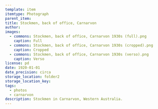 ```yaml
---
template: item
itemtype: Photograph
parent_item: 
title: Stockmen, back of office, Carnarvon
author: 
images:
  - commons: Stockmen, back of office, Carnarvon 1930s (full).png
    caption: Full
  - commons: Stockmen, back of office, Carnarvon 1930s (cropped).png
    caption: Cropped
  - commons: Stockmen, back of office, Carnarvon 1930s (verso).png
    caption: Verso
license: pd
date: 1920-01-01
date_precision: circa
storage_location: folder2
storage_location_key: 
tags:
  - photos
  - carnarvon
description: Stockmen in Carnarvon, Western Australia.
---
```

